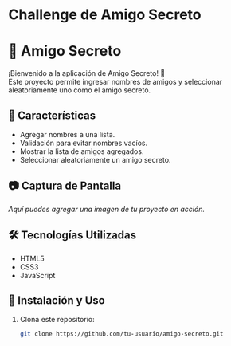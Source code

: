 <h1> Challenge de Amigo Secreto </h1>

# 🎁 Amigo Secreto

¡Bienvenido a la aplicación de Amigo Secreto! 🎉  
Este proyecto permite ingresar nombres de amigos y seleccionar aleatoriamente uno como el amigo secreto.  

## 🚀 Características  
- Agregar nombres a una lista.  
- Validación para evitar nombres vacíos.  
- Mostrar la lista de amigos agregados.  
- Seleccionar aleatoriamente un amigo secreto.  

## 📷 Captura de Pantalla  
_Aquí puedes agregar una imagen de tu proyecto en acción._  

## 🛠️ Tecnologías Utilizadas  
- HTML5  
- CSS3  
- JavaScript  

## 🔧 Instalación y Uso  
1. Clona este repositorio:  
   ```bash
   git clone https://github.com/tu-usuario/amigo-secreto.git

